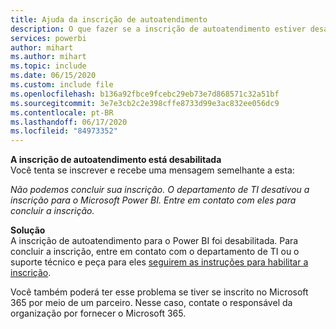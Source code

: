 ```yaml
---
title: Ajuda da inscrição de autoatendimento
description: O que fazer se a inscrição de autoatendimento estiver desabilitada
services: powerbi
author: mihart
ms.author: mihart
ms.topic: include
ms.date: 06/15/2020
ms.custom: include file
ms.openlocfilehash: b136a92fbce9fcebc29eb73e7d868571c32a51bf
ms.sourcegitcommit: 3e7e3cb2c2e398cffe8733d99e3ac832ee056dc9
ms.contentlocale: pt-BR
ms.lasthandoff: 06/17/2020
ms.locfileid: "84973352"
---
```

**A inscrição de autoatendimento está desabilitada**    
Você tenta se inscrever e recebe uma mensagem semelhante a esta: 

*Não podemos concluir sua inscrição. O departamento de TI desativou a inscrição para o Microsoft Power BI. Entre em contato com eles para concluir a inscrição.* 

**Solução**    
A inscrição de autoatendimento para o Power BI foi desabilitada. Para concluir a inscrição, entre em contato com o departamento de TI ou o suporte técnico e peça para eles [seguirem as instruções para habilitar a inscrição](../admin/service-admin-disable-self-service.md). 

Você também poderá ter esse problema se tiver se inscrito no Microsoft 365 por meio de um parceiro. Nesse caso, contate o responsável da organização por fornecer o Microsoft 365. 